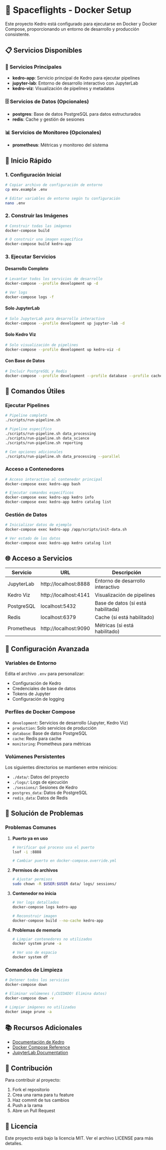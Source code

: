 # 🚀 Spaceflights - Docker Setup

Este proyecto Kedro está configurado para ejecutarse en Docker y Docker Compose, proporcionando un entorno de desarrollo y producción consistente.

## 📋 Servicios Disponibles

### 🔧 Servicios Principales
- **kedro-app**: Servicio principal de Kedro para ejecutar pipelines
- **jupyter-lab**: Entorno de desarrollo interactivo con JupyterLab
- **kedro-viz**: Visualización de pipelines y metadatos

### 🗄️ Servicios de Datos (Opcionales)
- **postgres**: Base de datos PostgreSQL para datos estructurados
- **redis**: Cache y gestión de sesiones

### 📊 Servicios de Monitoreo (Opcionales)
- **prometheus**: Métricas y monitoreo del sistema

## 🚀 Inicio Rápido

### 1. Configuración Inicial
```bash
# Copiar archivo de configuración de entorno
cp env.example .env

# Editar variables de entorno según tu configuración
nano .env
```

### 2. Construir las Imágenes
```bash
# Construir todas las imágenes
docker-compose build

# O construir una imagen específica
docker-compose build kedro-app
```

### 3. Ejecutar Servicios

#### Desarrollo Completo
```bash
# Levantar todos los servicios de desarrollo
docker-compose --profile development up -d

# Ver logs
docker-compose logs -f
```

#### Solo JupyterLab
```bash
# Solo JupyterLab para desarrollo interactivo
docker-compose --profile development up jupyter-lab -d
```

#### Solo Kedro Viz
```bash
# Solo visualización de pipelines
docker-compose --profile development up kedro-viz -d
```

#### Con Base de Datos
```bash
# Incluir PostgreSQL y Redis
docker-compose --profile development --profile database --profile cache up -d
```

## 🎯 Comandos Útiles

### Ejecutar Pipelines
```bash
# Pipeline completo
./scripts/run-pipeline.sh

# Pipeline específico
./scripts/run-pipeline.sh data_processing
./scripts/run-pipeline.sh data_science
./scripts/run-pipeline.sh reporting

# Con opciones adicionales
./scripts/run-pipeline.sh data_processing --parallel
```

### Acceso a Contenedores
```bash
# Acceso interactivo al contenedor principal
docker-compose exec kedro-app bash

# Ejecutar comandos específicos
docker-compose exec kedro-app kedro info
docker-compose exec kedro-app kedro catalog list
```

### Gestión de Datos
```bash
# Inicializar datos de ejemplo
docker-compose exec kedro-app /app/scripts/init-data.sh

# Ver estado de los datos
docker-compose exec kedro-app kedro catalog list
```

## 🌐 Acceso a Servicios

| Servicio | URL | Descripción |
|----------|-----|-------------|
| JupyterLab | http://localhost:8888 | Entorno de desarrollo interactivo |
| Kedro Viz | http://localhost:4141 | Visualización de pipelines |
| PostgreSQL | localhost:5432 | Base de datos (si está habilitada) |
| Redis | localhost:6379 | Cache (si está habilitado) |
| Prometheus | http://localhost:9090 | Métricas (si está habilitado) |

## 🔧 Configuración Avanzada

### Variables de Entorno
Edita el archivo `.env` para personalizar:
- Configuración de Kedro
- Credenciales de base de datos
- Tokens de Jupyter
- Configuración de logging

### Perfiles de Docker Compose
- `development`: Servicios de desarrollo (Jupyter, Kedro Viz)
- `production`: Solo servicios de producción
- `database`: Base de datos PostgreSQL
- `cache`: Redis para cache
- `monitoring`: Prometheus para métricas

### Volúmenes Persistentes
Los siguientes directorios se mantienen entre reinicios:
- `./data/`: Datos del proyecto
- `./logs/`: Logs de ejecución
- `./sessions/`: Sesiones de Kedro
- `postgres_data`: Datos de PostgreSQL
- `redis_data`: Datos de Redis

## 🐛 Solución de Problemas

### Problemas Comunes

1. **Puerto ya en uso**
   ```bash
   # Verificar qué proceso usa el puerto
   lsof -i :8888
   
   # Cambiar puerto en docker-compose.override.yml
   ```

2. **Permisos de archivos**
   ```bash
   # Ajustar permisos
   sudo chown -R $USER:$USER data/ logs/ sessions/
   ```

3. **Contenedor no inicia**
   ```bash
   # Ver logs detallados
   docker-compose logs kedro-app
   
   # Reconstruir imagen
   docker-compose build --no-cache kedro-app
   ```

4. **Problemas de memoria**
   ```bash
   # Limpiar contenedores no utilizados
   docker system prune -a
   
   # Ver uso de espacio
   docker system df
   ```

### Comandos de Limpieza
```bash
# Detener todos los servicios
docker-compose down

# Eliminar volúmenes (¡CUIDADO! Elimina datos)
docker-compose down -v

# Limpiar imágenes no utilizadas
docker image prune -a
```

## 📚 Recursos Adicionales

- [Documentación de Kedro](https://docs.kedro.org/)
- [Docker Compose Reference](https://docs.docker.com/compose/)
- [JupyterLab Documentation](https://jupyterlab.readthedocs.io/)

## 🤝 Contribución

Para contribuir al proyecto:
1. Fork el repositorio
2. Crea una rama para tu feature
3. Haz commit de tus cambios
4. Push a la rama
5. Abre un Pull Request

## 📄 Licencia

Este proyecto está bajo la licencia MIT. Ver el archivo LICENSE para más detalles.
